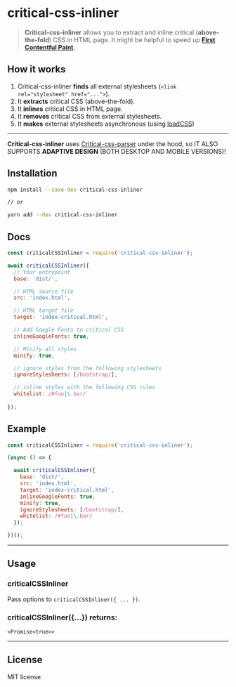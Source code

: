 # critical-css-inliner

> **Critical-css-inliner** allows you to extract and inline critical (**above-the-fold**) CSS in HTML page.
> It might be helpful to speed up **[First Contentful Paint](https://web.dev/first-contentful-paint/)**.

## How it works

1. Critical-css-inliner **finds** all external stylesheets (`<link rel="stylesheet" href="...">`).
2. It **extracts** critical CSS (above-the-fold).
3. It **inlines** critical CSS in HTML page.
4. It **removes** critical CSS from external stylesheets.
5. It **makes** external stylesheets asynchronous (using [loadCSS](https://github.com/filamentgroup/loadCSS))

---

**Critical-css-inliner** uses [Critical-css-parser](https://github.com/ABVanton200/critical-css-parser/) under the hood, so IT ALSO SUPPORTS **ADAPTIVE DESIGN** (BOTH DESKTOP AND MOBILE VERSIONS)!

## Installation

```sh
npm install --save-dev critical-css-inliner

// or

yarn add --dev critical-css-inliner
```
## Docs

```js
const criticalCSSInliner = require('critical-css-inliner');

await criticalCSSInliner({
  // Your entrypoint
  base: 'dist/',

  // HTML source file
  src: 'index.html',

  // HTML target file
  target: 'index-critical.html',

  // Add Google Fonts to critical CSS
  inlineGoogleFonts: true,

  // Minify all styles
  minify: true,

  // ignore styles from the following stylesheets
  ignoreStylesheets: [/bootstrap/],

  // inline styles with the following CSS rules
  whitelist: /#foo|\.bar/
  
});
```

## Example

```js
const criticalCSSInliner = require('critical-css-inliner');

(async () => {

  await criticalCSSInliner({
    base: 'dist/',
    src: 'index.html',
    target: 'index-critical.html',
    inlineGoogleFonts: true,
    minify: true,
    ignoreStylesheets: [/bootstrap/],
    whitelist: /#foo|\.bar/
  });

})();
```

---

## Usage

### criticalCSSInliner

Pass options to `criticalCSSInliner({ ... })`.

### criticalCSSInliner({...}) returns:

```<Promise<true>>```

---

## License

MIT license